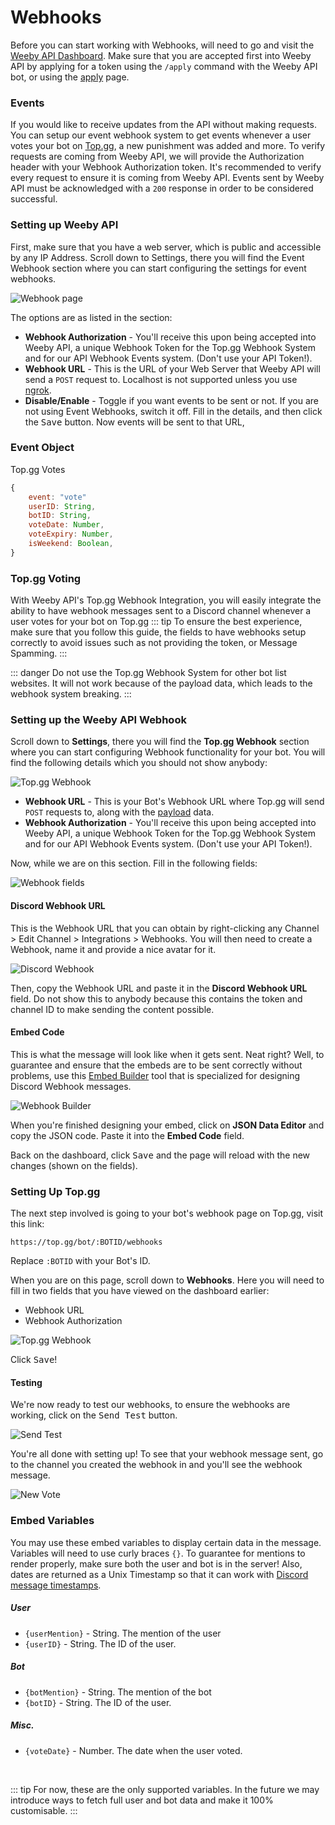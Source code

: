 # Webhooks
Before you can start working with Webhooks, will need to go and visit the [Weeby API Dashboard](https://weebyapi.xyz/dashboard). Make sure that you are accepted first into Weeby API by applying for a token using the `/apply` command with the Weeby API bot, or using the [apply](https://weebyapi.xyz/dashboard/apply) page.

### Events
If you would like to receive updates from the API without making requests. You can setup our event webhook system to get events whenever a user votes your bot on [Top.gg](https://top.gg/), a new punishment was added and more. 
To verify requests are coming from Weeby API, we will provide the Authorization header with your Webhook Authorization token. It's recommended to verify every request to ensure it is coming from Weeby API.
Events sent by Weeby API must be acknowledged with a `200` response in order to be considered successful.

### Setting up Weeby API
First, make sure that you have a web server, which is public and accessible by any IP Address.
Scroll down to Settings, there you will find the Event Webhook section where you can start configuring the settings for event webhooks.

![Webhook page](./images/webhook.png)

The options are as listed in the section:
- **Webhook Authorization** - You'll receive this upon being accepted into Weeby API, a unique Webhook Token for the Top.gg Webhook System and for our API Webhook Events system. (Don't use your API Token!).
- **Webhook URL** - This is the URL of your Web Server that Weeby API will send a `POST` request to. Localhost is not supported unless you use [ngrok](https://ngrok.io/).
- **Disable/Enable** - Toggle if you want events to be sent or not. If you are not using Event Webhooks, switch it off.
Fill in the details, and then click the <kbd>Save</kbd> button. Now events will be sent to that URL,

### Event Object
Top.gg Votes

<!-- eslint-skip -->
```js
{
    event: "vote"
    userID: String,
    botID: String,
    voteDate: Number,
    voteExpiry: Number,
    isWeekend: Boolean,
}
```

### Top.gg Voting
With Weeby API's Top.gg Webhook Integration, you will easily integrate the ability to have webhook messages sent to a Discord channel whenever a user votes for your bot on Top.gg
::: tip
To ensure the best experience, make sure that you follow this guide, the fields to have webhooks setup correctly to avoid issues such as not providing the token, or Message Spamming.
:::

::: danger
Do not use the Top.gg Webhook System for other bot list websites. It will not work because of the payload data, which leads to the webhook system breaking.
:::

### Setting up the Weeby API Webhook
Scroll down to **Settings**, there you will find the **Top.gg Webhook** section where you can start configuring Webhook functionality for your bot.
You will find the following details which you should not show anybody:

![Top.gg Webhook](./images/topgg-webhooks.png)

- **Webhook URL** - This is your Bot's Webhook URL where Top.gg will send `POST` requests to, along with the [payload](https://docs.top.gg/resources/webhooks/#bot-webhooks) data.
- **Webhook Authorization** - You'll receive this upon being accepted into Weeby API, a unique Webhook Token for the Top.gg Webhook System and for our API Webhook Events system. (Don't use your API Token!).

Now, while we are on this section. Fill in the following fields:

![Webhook fields](./images/webhook-fields.png)

#### Discord Webhook URL
This is the Webhook URL that you can obtain by right-clicking any Channel > Edit Channel > Integrations > Webhooks. You will then need to create a Webhook, name it and provide a nice avatar for it.

![Discord Webhook](./images/webhook-discord.png)

Then, copy the Webhook URL and paste it in the **Discord Webhook URL** field. Do not show this to anybody because this contains the token and channel ID to make sending the content possible.

#### Embed Code
This is what the message will look like when it gets sent. Neat right? Well, to guarantee and ensure that the embeds are to be sent correctly without problems, use this [Embed Builder](https://discohook.org/) tool that is specialized for designing Discord Webhook messages.

![Webhook Builder](./images/webhook-builder.png)

When you're finished designing your embed, click on **JSON Data Editor** and copy the JSON code. Paste it into the **Embed Code** field.

Back on the dashboard, click <kbd>Save</kbd> and the page will reload with the new changes (shown on the fields).

### Setting Up Top.gg
The next step involved is going to your bot's webhook page on Top.gg, visit this link:
```:no-line-numbers
https://top.gg/bot/:BOTID/webhooks
```
Replace `:BOTID` with your Bot's ID.

When you are on this page, scroll down to **Webhooks**. Here you will need to fill in two fields that you have viewed on the dashboard earlier:
- Webhook URL
- Webhook Authorization

![Top.gg Webhook](./images/topgg-webhook.png)

Click <kbd>Save</kbd>!

#### Testing
We're now ready to test our webhooks, to ensure the webhooks are working, click on the <kbd>Send Test</kbd> button.

![Send Test](./images/send-test.png)

You're all done with setting up! To see that your webhook message sent, go to the channel you created the webhook in and you'll see the webhook message.

![New Vote](./images/new-vote.png)

### Embed Variables
You may use these embed variables to display certain data in the message. Variables will need to use curly braces `{}`.
To guarantee for mentions to render properly, make sure both the user and bot is in the server! Also, dates are returned as a Unix Timestamp so that it can work with [Discord message timestamps](https://discord.com/developers/docs/reference#message-formatting-timestamp-styles).

##### User
- `{userMention}` - String. The mention of the user
- `{userID}` - String. The ID of the user.

##### Bot
- `{botMention}` - String. The mention of the bot
- `{botID}` - String. The ID of the user.

##### Misc.
- `{voteDate}` - Number. The date when the user voted.

<br>

::: tip
For now, these are the only supported variables. In the future we may introduce ways to fetch full user and bot data and make it 100% customisable.
:::
